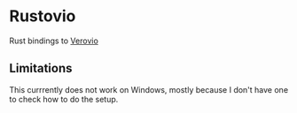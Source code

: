 # Rustovio

Rust bindings to [Verovio](https://github.com/rism-digital/verovio)

## Limitations

This currrently does not work on Windows, mostly because I don't have one to check how to do the setup.
